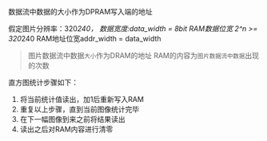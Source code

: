 数据流中数据的大小作为DPRAM写入端的地址

假定图片分辨率：320*240， 数据宽度:data_width = 8bit
RAM数据位宽 2^n >= 320*240
RAM地址位宽addr_width =  data_width
> 图片数据流中数据`大小`作为DRAM的地址 
> RAM的内容为`图片数据流中数据`出现的次数


直方图统计步骤如下：
1. 将当前统计值读出，加1后重新写入RAM
2. 重复以上步骤，直到当前图像统计完毕
3. 在下一幅图像到来之前将结果读出
4. 读出之后对RAM内容进行清零
